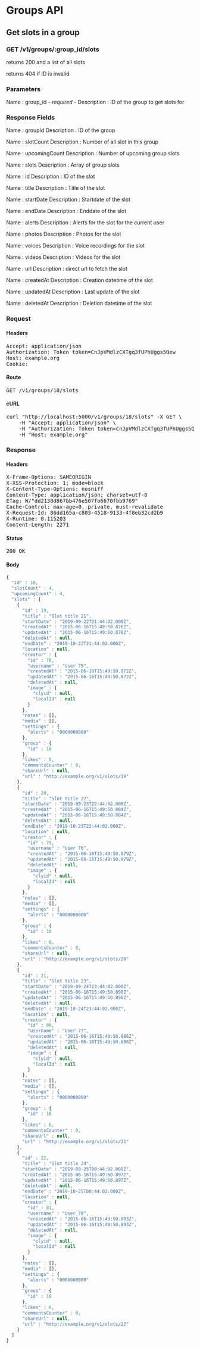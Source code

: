 # Groups API

## Get slots in a group

### GET /v1/groups/:group_id/slots

returns 200 and a list of all slots

returns 404 if ID is invalid

### Parameters

Name : group_id *- required -*
Description : ID of the group to get slots for


### Response Fields

Name : groupId
Description : ID of the group

Name : slotCount
Description : Number of all slot in this group

Name : upcomingCount
Description : Number of upcoming group slots

Name : slots
Description : Array of group slots

Name : id
Description : ID of the slot

Name : title
Description : Title of the slot

Name : startDate
Description : Startdate of the slot

Name : endDate
Description : Enddate of the slot

Name : alerts
Description : Alerts for the slot for the current user

Name : photos
Description : Photos for the slot

Name : voices
Description : Voice recordings for the slot

Name : videos
Description : Videos for the slot

Name : url
Description : direct url to fetch the slot

Name : createdAt
Description : Creation datetime of the slot

Name : updatedAt
Description : Last update of the slot

Name : deletedAt
Description : Deletion datetime of the slot

### Request

#### Headers

<pre>Accept: application/json
Authorization: Token token=CnJpVMdlzCXTgq3fUPhUggs5Qew
Host: example.org
Cookie: </pre>

#### Route

<pre>GET /v1/groups/18/slots</pre>

#### cURL

<pre class="request">curl &quot;http://localhost:5000/v1/groups/18/slots&quot; -X GET \
	-H &quot;Accept: application/json&quot; \
	-H &quot;Authorization: Token token=CnJpVMdlzCXTgq3fUPhUggs5Qew&quot; \
	-H &quot;Host: example.org&quot;</pre>

### Response

#### Headers

<pre>X-Frame-Options: SAMEORIGIN
X-XSS-Protection: 1; mode=block
X-Content-Type-Options: nosniff
Content-Type: application/json; charset=utf-8
ETag: W/&quot;dd2138d867bb476e507fb6670fbb9769&quot;
Cache-Control: max-age=0, private, must-revalidate
X-Request-Id: 86dd165a-c803-4518-9133-4f8eb32cd2b9
X-Runtime: 0.115203
Content-Length: 2271</pre>

#### Status

<pre>200 OK</pre>

#### Body

```javascript
{
  "id" : 18,
  "slotCount" : 4,
  "upcomingCount" : 4,
  "slots" : [
    {
      "id" : 19,
      "title" : "Slot title 21",
      "startDate" : "2019-09-22T21:44:02.000Z",
      "createdAt" : "2015-06-16T15:49:50.876Z",
      "updatedAt" : "2015-06-16T15:49:50.876Z",
      "deletedAt" : null,
      "endDate" : "2019-10-22T21:44:02.000Z",
      "location" : null,
      "creator" : {
        "id" : 78,
        "username" : "User 75",
        "createdAt" : "2015-06-16T15:49:50.872Z",
        "updatedAt" : "2015-06-16T15:49:50.872Z",
        "deletedAt" : null,
        "image" : {
          "clyid" : null,
          "localId" : null
        }
      },
      "notes" : [],
      "media" : [],
      "settings" : {
        "alerts" : "0000000000"
      },
      "group" : {
        "id" : 18
      },
      "likes" : 0,
      "commentsCounter" : 0,
      "shareUrl" : null,
      "url" : "http://example.org/v1/slots/19"
    },
    {
      "id" : 20,
      "title" : "Slot title 22",
      "startDate" : "2019-09-23T22:44:02.000Z",
      "createdAt" : "2015-06-16T15:49:50.884Z",
      "updatedAt" : "2015-06-16T15:49:50.884Z",
      "deletedAt" : null,
      "endDate" : "2019-10-23T22:44:02.000Z",
      "location" : null,
      "creator" : {
        "id" : 79,
        "username" : "User 76",
        "createdAt" : "2015-06-16T15:49:50.879Z",
        "updatedAt" : "2015-06-16T15:49:50.879Z",
        "deletedAt" : null,
        "image" : {
          "clyid" : null,
          "localId" : null
        }
      },
      "notes" : [],
      "media" : [],
      "settings" : {
        "alerts" : "0000000000"
      },
      "group" : {
        "id" : 18
      },
      "likes" : 0,
      "commentsCounter" : 0,
      "shareUrl" : null,
      "url" : "http://example.org/v1/slots/20"
    },
    {
      "id" : 21,
      "title" : "Slot title 23",
      "startDate" : "2019-09-24T23:44:02.000Z",
      "createdAt" : "2015-06-16T15:49:50.890Z",
      "updatedAt" : "2015-06-16T15:49:50.890Z",
      "deletedAt" : null,
      "endDate" : "2019-10-24T23:44:02.000Z",
      "location" : null,
      "creator" : {
        "id" : 80,
        "username" : "User 77",
        "createdAt" : "2015-06-16T15:49:50.886Z",
        "updatedAt" : "2015-06-16T15:49:50.886Z",
        "deletedAt" : null,
        "image" : {
          "clyid" : null,
          "localId" : null
        }
      },
      "notes" : [],
      "media" : [],
      "settings" : {
        "alerts" : "0000000000"
      },
      "group" : {
        "id" : 18
      },
      "likes" : 0,
      "commentsCounter" : 0,
      "shareUrl" : null,
      "url" : "http://example.org/v1/slots/21"
    },
    {
      "id" : 22,
      "title" : "Slot title 24",
      "startDate" : "2019-09-25T00:44:02.000Z",
      "createdAt" : "2015-06-16T15:49:50.897Z",
      "updatedAt" : "2015-06-16T15:49:50.897Z",
      "deletedAt" : null,
      "endDate" : "2019-10-25T00:44:02.000Z",
      "location" : null,
      "creator" : {
        "id" : 81,
        "username" : "User 78",
        "createdAt" : "2015-06-16T15:49:50.893Z",
        "updatedAt" : "2015-06-16T15:49:50.893Z",
        "deletedAt" : null,
        "image" : {
          "clyid" : null,
          "localId" : null
        }
      },
      "notes" : [],
      "media" : [],
      "settings" : {
        "alerts" : "0000000000"
      },
      "group" : {
        "id" : 18
      },
      "likes" : 0,
      "commentsCounter" : 0,
      "shareUrl" : null,
      "url" : "http://example.org/v1/slots/22"
    }
  ]
}
```
